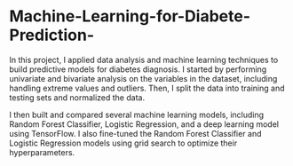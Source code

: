 # Machine-Learning-for-Diabete-Prediction-
In this project, I applied data analysis and machine learning techniques to build predictive models for diabetes diagnosis. I started by performing univariate and bivariate analysis on the variables in the dataset, including handling extreme values and outliers. Then, I split the data into training and testing sets and normalized the data.

I then built and compared several machine learning models, including Random Forest Classifier, Logistic Regression, and a deep learning model using TensorFlow. I also fine-tuned the Random Forest Classifier and Logistic Regression models using grid search to optimize their hyperparameters.
